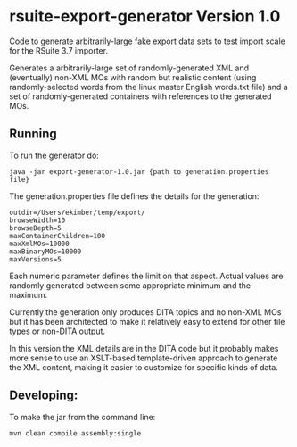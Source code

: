 # rsuite-export-generator Version 1.0

Code to generate arbitrarily-large fake export data sets to test import scale for the RSuite 3.7 importer.

Generates a arbitrarily-large set of randomly-generated XML and (eventually) non-XML MOs with random but realistic content (using randomly-selected words from the linux master English words.txt file) and a set of randomly-generated containers with references to the generated MOs.

## Running

To run the generator do:

```
java -jar export-generator-1.0.jar {path to generation.properties file}
```

The generation.properties file defines the details for the generation:

```
outdir=/Users/ekimber/temp/export/
browseWidth=10
browseDepth=5
maxContainerChildren=100
maxXmlMOs=10000
maxBinaryMOs=10000
maxVersions=5
```

Each numeric parameter defines the limit on that aspect. Actual values are randomly generated between some appropriate minimum and the maximum. 

Currently the generation only produces DITA topics and no non-XML MOs but it has been architected to make it relatively easy to extend for other file types or non-DITA output.

In this version the XML details are in the DITA code but it probably makes more sense to use an XSLT-based template-driven approach to generate the XML content, making it easier to customize for specific kinds of data.

## Developing:

To make the jar from the command line:

```
mvn clean compile assembly:single
```

